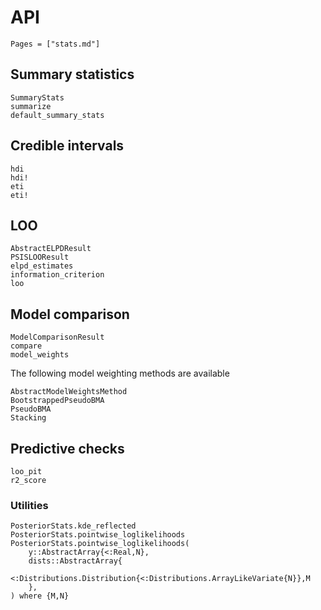 # API

```@index
Pages = ["stats.md"]
```

## Summary statistics

```@docs
SummaryStats
summarize
default_summary_stats
```

## Credible intervals

```@docs
hdi
hdi!
eti
eti!
```

## LOO

```@docs
AbstractELPDResult
PSISLOOResult
elpd_estimates
information_criterion
loo
```

## Model comparison

```@docs
ModelComparisonResult
compare
model_weights
```

The following model weighting methods are available
```@docs
AbstractModelWeightsMethod
BootstrappedPseudoBMA
PseudoBMA
Stacking
```

## Predictive checks

```@docs
loo_pit
r2_score
```

### Utilities

```@docs
PosteriorStats.kde_reflected
PosteriorStats.pointwise_loglikelihoods
PosteriorStats.pointwise_loglikelihoods(
    y::AbstractArray{<:Real,N},
    dists::AbstractArray{
        <:Distributions.Distribution{<:Distributions.ArrayLikeVariate{N}},M
    },
) where {M,N}
```
